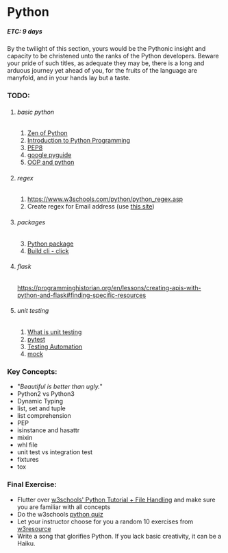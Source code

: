 # Python
##### ETC: 9 days
By the twilight of this section,
yours would be the Pythonic insight and capacity to be christened unto the ranks
of the Python developers.
Beware your pride of such titles,
as adequate they may be, there is a long and arduous journey yet ahead of you,
for the fruits of the language are manyfold, and in your hands lay but a taste.

### TODO:
1. ###### basic python
    1. [Zen of Python](https://en.wikipedia.org/wiki/Zen_of_Python)
    2. [Introduction to Python Programming](https://click.linksynergy.com/deeplink?id=vedj0cWlu2Y&mid=39197&u1=ddfreepython2&murl=https%3A%2F%2Fwww.udemy.com%2Fcourse%2Fpythonforbeginnersintro%2F)
    3. [PEP8](https://realpython.com/python-pep8/)
    4. [google pyguide](https://google.github.io/styleguide/pyguide.html)
    5. [OOP and python](https://realpython.com/inheritance-composition-python/#whats-inheritance)
2. ###### regex
    1. https://www.w3schools.com/python/python_regex.asp
    2. Create regex for Email address (use [this site](https://regex101.com))
3. ###### packages
    3. [Python package](https://packaging.python.org/tutorials/packaging-projects/)
    4. [Build cli - click](https://pymbook.readthedocs.io/en/latest/click.html)
4. ###### flask
    https://programminghistorian.org/en/lessons/creating-apis-with-python-and-flask#finding-specific-resources
5. ###### unit testing
    1. [What is unit testing](http://letmegooglethat.com/?q=what+is+unit+testing)
    2. [pytest](https://www.guru99.com/pytest-tutorial.html)
    3. [Testing Automation](https://www.youtube.com/watch?v=-BHverY7IwU)
    4. [mock](https://realpython.com/python-mock-library/)

### Key Concepts:
-   "_Beautiful is better than ugly._"
-   Python2 vs Python3
-   Dynamic Typing
-   list, set and tuple
-   list comprehension
-   PEP
-   isinstance and hasattr
-   mixin
-   whl file
-   unit test vs integration test
-   fixtures
-   tox
    
### Final Exercise:
- Flutter over [w3schools' Python Tutorial + File Handling](https://www.w3schools.com/python/default.asp) and make sure you are familiar with all concepts
- Do the w3schools [python quiz](https://www.w3schools.com/python/python_quiz.asp)
- Let your instructor choose for you a random 10 exercises from [w3resource](https://www.w3resource.com/python-exercises/)
- Write a song that glorifies Python. If you lack basic creativity, it can be a Haiku.
